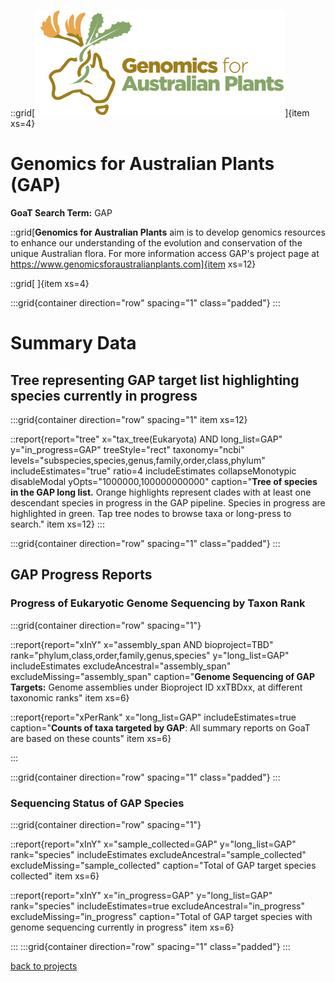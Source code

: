 ::grid[![GoaT](/static/images/gap_logo.jpeg)]{item xs=4}

# Genomics for Australian Plants (GAP)
**GoaT Search Term:** GAP


::grid[**Genomics for Australian Plants** aim is to develop genomics resources to enhance our understanding of the evolution and conservation of the unique Australian flora. For more information access GAP's project page at https://www.genomicsforaustralianplants.com]{item xs=12}

::grid[ ]{item xs=4}


:::grid{container direction="row" spacing="1" class="padded"}
:::

# Summary Data

## Tree representing GAP target list highlighting species currently in progress

:::grid{container direction="row" spacing="1" item xs=12}

::report{report="tree" x="tax_tree(Eukaryota) AND long_list=GAP" y="in_progress=GAP" treeStyle="rect" taxonomy="ncbi" levels="subspecies,species,genus,family,order,class,phylum" includeEstimates="true" ratio=4 includeEstimates collapseMonotypic disableModal yOpts="1000000,100000000000" caption="**Tree of species in the GAP long list.** Orange highlights represent clades with at least one descendant species in progress in the GAP pipeline. Species in progress are highlighted in green. Tap tree nodes to browse taxa or long-press to search." item xs=12}
:::


:::grid{container direction="row" spacing="1" class="padded"}
:::

## GAP Progress Reports
### Progress of Eukaryotic Genome Sequencing by Taxon Rank
:::grid{container direction="row" spacing="1"}

::report{report="xInY" x="assembly_span AND bioproject=TBD" rank="phylum,class,order,family,genus,species" y="long_list=GAP" includeEstimates excludeAncestral="assembly_span" excludeMissing="assembly_span" caption="**Genome Sequencing of GAP Targets:** Genome assemblies under Bioproject ID xxTBDxx, at different taxonomic ranks" item xs=6}

::report{report="xPerRank" x="long_list=GAP" includeEstimates=true caption="**Counts of taxa targeted by GAP**: All summary reports on GoaT are based on these counts" item xs=6}

:::

:::grid{container direction="row" spacing="1" class="padded"}
:::

### Sequencing Status of GAP Species 

:::grid{container direction="row" spacing="1"}

::report{report="xInY" x="sample_collected=GAP" y="long_list=GAP" rank="species" includeEstimates excludeAncestral="sample_collected" excludeMissing="sample_collected" caption="Total of GAP target species collected" item xs=6}

::report{report="xInY" x="in_progress=GAP" y="long_list=GAP" rank="species" includeEstimates=true excludeAncestral="in_progress" excludeMissing="in_progress" caption="Total of GAP target species with genome sequencing currently in progress" item xs=6}

:::
:::grid{container direction="row" spacing="1" class="padded"}
:::



[back to projects](/projects)
